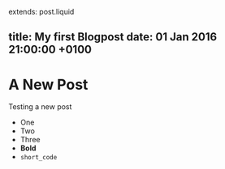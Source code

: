 extends: post.liquid

title:   My first Blogpost
date:    01 Jan 2016 21:00:00 +0100
---

# A New Post

Testing a new post

- One
- Two
- Three
- **Bold**
- `short_code`
